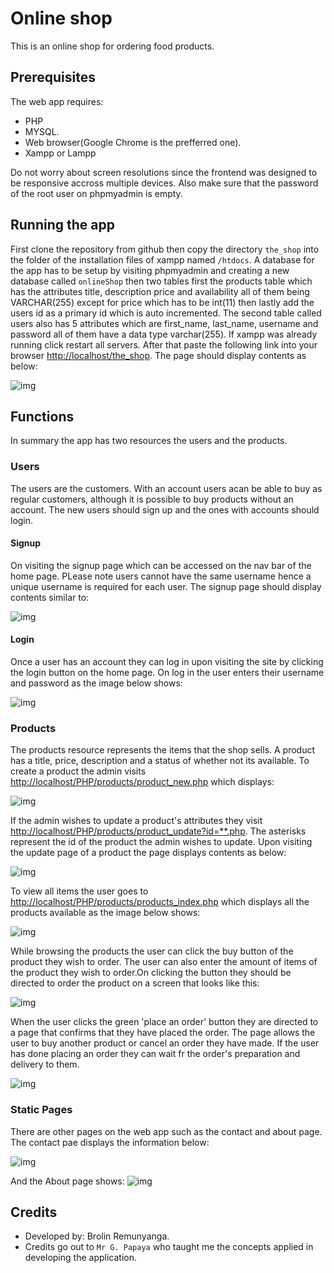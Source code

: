 # Online shop

This is an online shop for ordering food products.

## Prerequisites

The web app requires:

* PHP
* MYSQL.
* Web browser(Google Chrome is the prefferred one).
* Xampp or Lampp

Do not worry about screen resolutions since the frontend was designed to be responsive accross multiple devices. Also make sure that the password of the root user on phpmyadmin is empty.

## Running the app

First clone the repository from github then copy the directory `the_shop` into the folder of the installation files of xampp named `/htdocs`. A database for the app has to be setup by visiting phpmyadmin and creating a new database called `onlineShop` then two tables first the products table which has the attributes title, description price and availability all of them being VARCHAR(255) except for price which has to be int(11) then lastly add the users id as a primary id which is auto incremented. The second table called users also has 5 attributes which are first_name, last_name, username and password all of them have a data type varchar(255). If xampp was already running click restart all servers. After that paste the following link into your browser <http://localhost/the_shop>. The page should display contents as below:

![img](./assets/images/the_shop_home.png)

## Functions

In summary the app has two resources the users and the products.

### Users

The users are the customers. With an account users acan be able to buy as regular customers, although it is possible to buy products without an account. The new users should sign up and the ones with accounts should login.

#### **Signup**

On visiting the signup page which can be accessed on the nav bar of the home page. PLease note users cannot have the same username hence a unique username is required for each user. The signup page should display contents similar to:

![img](./assets/images/the_shop_signup.png)

#### **Login**

Once a user has an account they can log in upon visiting the site by clicking the login button on the home page. On log in the user enters their username and password as the image below shows:

![img](./assets/images/the_shop_login.png)

### Products

The products resource represents the items that the shop sells. A product has a title, price, description and a status of whether not its available. To create a product the admin visits <http://localhost/PHP/products/product_new.php> which displays:

![img](./assets/images/localhost_the_shop_products_product_new.php.png)

If the admin wishes to update a product's attributes they visit <http://localhost/PHP/products/product_update?id=**.php>. The asterisks represent the id of the product the admin wishes to update. Upon visiting the update page of a product the page displays contents as below:

![img](./assets/images/product_update.png)

To view all items the user goes to <http://localhost/PHP/products/products_index.php> which displays all the products available as the image below shows:

![img](./assets/images/products_index.png)

While browsing the products the user can click the buy button of the product they wish to order. The user can also enter the amount of items of the product they wish to order.On clicking the button they should be directed to order the product on a screen that looks like this:

![img](./assets/images/product_show.png)

When the user clicks the green 'place an order' button they are directed to a page that confirms that they have placed the order. The page allows the user to buy another product or cancel an order they have made. If the user has done placing an order they can wait fr the order's preparation and delivery to them.

![img](./assets/images/bought.png)

### Static Pages

There are other pages on the web app such as the contact and about page. The contact pae displays the information below:

![img](./assets/images/contact.png)

And the About page shows:
![img](./assets/images/about.png)

## Credits

* Developed by: Brolin Remunyanga.
* Credits go out to ```Mr G. Papaya``` who taught me the concepts applied in developing the application.